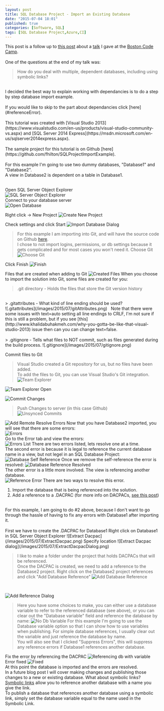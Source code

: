 ```yaml
---
layout: post
title: SQL Database Project - Import an Existing Database
date: "2015-07-04 18:01"
published: true
categories: [Software, SQL]
tags: [SQL Database Project,Azure,CI]
---
```


This post is a follow up to [this post]({{site.baseurl}}/software/sql/2015/03/30/SQL%20into%20Version%20Control%20-%20Talk%20Questions.html) about a [talk][d8c0da08] I gave at the [Boston Code Camp][41767920].
<br>
<br>
One of the questions at the end of my talk was:

>How do you deal with multiple, dependent databases, including using symbolic links?

<br>
I decided the best way to explain working with dependancies is to do a step by step database import example.
<br>
<br>
If you would like to skip to the part about dependancies click [here](#referenceError).
<br>
<br>
This tutorial was created with [Visual Studio 2013](https://www.visualstudio.com/en-us/products/visual-studio-community-vs.aspx) and [SQL Server 2014 Express](https://msdn.microsoft.com/en-us/sqlserver2014express.aspx).
<br>
<br>
The sample project for this tutorial is on Github [here](https://github.com/fhilton/SQLProjectImportExample).<br><br>
For this example I'm going to use two dummy databases, "Database1" and "Database2".
<br>
A view in Database2 is dependent on a table in Database1.
<br>
<br>

<e>Open SQL Server Object Explorer</e><br>
![SQL Server Object Explorer](/images/2015/07/ObjectExplorer.png)
<br>
<e>Connect to your database server</e><br>
![Open Database](/images/2015/07/OpenDatabase.png)
<br>

<e>Right click -> New Project</e>
![Create New Project](/images/2015/07/CreateNewProject.png)

<e>Check settings and click Start</e>
![Import Database Dialog](/images/2015/07/ImportDatabaseDialog.png)

> For this example I am importing into Git, and will have the source code on Github [here](https://github.com/fhilton/SQLProjectImportExample).<br>
I chose to not import logins, permissions, or db settings because it gets complicated and for most cases you won't need it.
<e>Choose Git</e>
![Choose Git](/images/2015/07/ChooseGit.png)

<e>Click Finish</e>
![Finish](/images/2015/07/Finish.png)

<e>Files that are created when adding to Git</e>
![Created Files](/images/2015/07/CreatedFiles.png)
When you choose to import the solution into Git, some files are created for you:

> .git directory - Holds the files that store the Git version history<br>
<br>
> .gitattributes - What kind of line ending should be used?<br>
![.gitattributes](/images/2015/07/gitAttributes.png)
 &nbsp; Note that there were some issues with text=auto setting all line endings to CRLF, I'm not sure if this is still a problem, but if you see [this](http://www.khalidabuhakmeh.com/why-you-gotta-be-like-that-visual-studio-2013) issue then can you can change text=false.<br>
 <br>
 > .gitignore - Tells what files to NOT commit, such as files generated during the build process.
![.gitignore](/images/2015/07/gitignore.png)

<e>Commit files to Git</e>
> Visual Studio created a Git repository for us, but no files have been added.<br>
> To add the files to Git, you can use Visual Studio's Git integration.<br>
![Team Explorer](/images/2015/07/TeamExplorer.png)
>
![Team Explorer Open](/images/2015/07/TeamExplorer2.png)
>
![Commit Changes](/images/2015/07/CommitChanges.png) <br>
> Push Changes to server (in this case Github)<br>
![Unsynced Commits](/images/2015/07/UnsyncedCommit.png)
>
![Add Remote](/images/2015/07/AddRemote.png)
<e>Resolve Errors</e>
Now that you have Database2 imported, you will see that there are some errors:<br>
![Errors](/images/2015/07/Errors.png)
<br>
Go to the Error tab and view the errors:<br>
![Errors List](/images/2015/07/ErrorList.png)
There are two errors listed, lets resolve one at a time.<br>
The second error is because it is legal to reference the current database name in a view, but not legel in an SQL Database Project:
![Database Self Reference](/images/2015/07/DatabaseSelfReference.png)
Once we remove the self-reference the error is resolved:
![Database Reference Resolved](/images/2015/07/DatabaseSelfReference_fixed.png)
<br>
<a name="referenceError"></a>
The other error is a little more involved. The view is referencing another database.<br>
![Reference Error](/images/2015/07/ErrorReferencedDb.png)
There are two ways to resolve this error.<br>
1. Import the database that is being referenced into the solution.<br>
2. Add a reference to a .DACPAC (for more info on DACPACs, [see this post]({{site.baseurl}}/software/sql/2015/04/26/Deploying%20an%20SQL%20Project%20DACPAC.html))<br>
<br>
For this example, I am going to do #2 above, because I don't want to go through the hassle of having to fix any errors with Database1 after importing it.<br><br>
First we have to create the .DACPAC for Database1
<e>Right click on Database1 in SQL Server Object Explorer</e>
![Extract Dacpac](/images/2015/07/ExtractDacpac.png)
<e>Specify location</e>
![Extract Dacpac dialog](/images/2015/07/ExtractDacpacDialog.png)

> I like to make a folder under the project that holds DACPACs that will be referenced.<br>
Once the DACPAC is created, we need to add a reference to the Database2 project.
<e>Right click on the Database2 project references and click "Add Database Reference"</e>
![Add Database Reference](/images/2015/07/AddDatabaseReference.png)
<br>

![Add Reference Dialog](/images/2015/07/AddReferenceDialog.png)

> Here you have some choices to make, you can either use a database variable to refer to the referenced database (see above), or you can clear out the "Database variable" field and reference the database by name:
![No Db Variable](/images/2015/07/NoDbVariable.png)
For this example I'm going to use the Database variable option so that I can show how to use variables when publishing. For simple database references, I usually clear out the variable and just reference the database by name.
<br>You will also see that I clicked "Suppress Errors", this will suppress any reference errors if Database1 references another database.

<e>Fix the error by referencing the DACPAC</e>
![Referencing db with variable](/images/2015/07/FixDbReferenceError.png)
<e>Error fixed</e>
![Fixed](/images/2015/07/ReferenceFixed.png)
<br>
At this point the database is imported and the errors are resolved.<br>
In a future blog post I will cover making changes and publishing those changes to a new or existing database.
<e>What about symbolic links?</e>
[Symbolic links](https://technet.microsoft.com/en-us/library/cc754077(v=ws.10).aspx) allow you to reference another database with a name you give the link.<br>
To publish a database that references another database using a symbolic link, simply set the database variable equal to the name used in the Symbolic Link.


  [41ed51ab]: https://msdn.microsoft.com/en-us/hh272687(v=vs.103).aspx "MSDN Article"
  [41767920]: http://www.bostoncodecamp.com/ "Boston Code Camp"
  [d8c0da08]: http://www.bostoncodecamp.com/CC23/Sessions/Details/14225 "Boston Code Camp Talk"
  [70c9a3a4]: https://github.com/fhilton/SqlDbProject "Github project"
